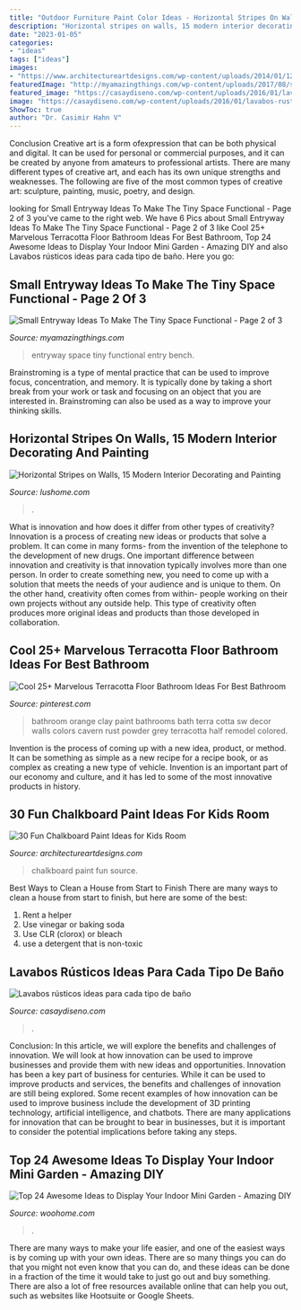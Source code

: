 ```yaml
---
title: "Outdoor Furniture Paint Color Ideas - Horizontal Stripes On Walls, 15 Modern Interior Decorating And Painting"
description: "Horizontal stripes on walls, 15 modern interior decorating and painting"
date: "2023-01-05"
categories:
- "ideas"
tags: ["ideas"]
images:
- "https://www.architectureartdesigns.com/wp-content/uploads/2014/01/1215.jpg"
featuredImage: "http://myamazingthings.com/wp-content/uploads/2017/08/small-entryway-6.jpg"
featured_image: "https://casaydiseno.com/wp-content/uploads/2016/01/lavabos-rusticos-banos-pared-madera-roja1.jpg"
image: "https://casaydiseno.com/wp-content/uploads/2016/01/lavabos-rusticos-banos-pared-madera-roja1.jpg"
ShowToc: true
author: "Dr. Casimir Hahn V"
---
```



Conclusion
Creative art is a form ofexpression that can be both physical and digital. It can be used for personal or commercial purposes, and it can be created by anyone from amateurs to professional artists. There are many different types of creative art, and each has its own unique strengths and weaknesses. The following are five of the most common types of creative art: sculpture, painting, music, poetry, and design.

	

		
looking for Small Entryway Ideas To Make The Tiny Space Functional - Page 2 of 3 you've came to the right web. We have 6 Pics about Small Entryway Ideas To Make The Tiny Space Functional - Page 2 of 3 like Cool 25+ Marvelous Terracotta Floor Bathroom Ideas For Best Bathroom, Top 24 Awesome Ideas to Display Your Indoor Mini Garden - Amazing DIY and also Lavabos rústicos ideas para cada tipo de baño. Here you go:
		
    
## Small Entryway Ideas To Make The Tiny Space Functional - Page 2 Of 3

<img loading=lazy src="http://myamazingthings.com/wp-content/uploads/2017/08/small-entryway-6.jpg" onerror="this.onerror=null;this.src='https://tse1.mm.bing.net/th?id=OIP.VWvmGPcp_cC1XxhQpzYFqgHaLH&amp;pid=15.1';" alt="Small Entryway Ideas To Make The Tiny Space Functional - Page 2 of 3">

_Source: myamazingthings.com_

>entryway space tiny functional entry bench. 

	

Brainstroming is a type of mental practice that can be used to improve focus, concentration, and memory. It is typically done by taking a short break from your work or task and focusing on an object that you are interested in. Brainstroming can also be used as a way to improve your thinking skills.

    
## Horizontal Stripes On Walls, 15 Modern Interior Decorating And Painting

<img loading=lazy src="https://www.lushome.com/wp-content/uploads/2012/01/striped-walls-interior-decorating-painting-ideas-4.jpg" onerror="this.onerror=null;this.src='https://tse2.mm.bing.net/th?id=OIP.bpV1-fIbOwwotf9iLaXL1AAAAA&amp;pid=15.1';" alt="Horizontal Stripes on Walls, 15 Modern Interior Decorating and Painting">

_Source: lushome.com_

>. 

	

What is innovation and how does it differ from other types of creativity?
Innovation is a process of creating new ideas or products that solve a problem. It can come in many forms- from the invention of the telephone to the development of new drugs. 
One important difference between innovation and creativity is that innovation typically involves more than one person. In order to create something new, you need to come up with a solution that meets the needs of your audience and is unique to them. On the other hand, creativity often comes from within- people working on their own projects without any outside help. This type of creativity often produces more original ideas and products than those developed in collaboration.

    
## Cool 25+ Marvelous Terracotta Floor Bathroom Ideas For Best Bathroom

<img loading=lazy src="https://i.pinimg.com/736x/ed/7e/cc/ed7eccf058ab66a976145b4ce60eb828.jpg" onerror="this.onerror=null;this.src='https://tse2.mm.bing.net/th?id=OIP.xheeOdvxHIDGtg0XD8ukqAHaLM&amp;pid=15.1';" alt="Cool 25+ Marvelous Terracotta Floor Bathroom Ideas For Best Bathroom">

_Source: pinterest.com_

>bathroom orange clay paint bathrooms bath terra cotta sw decor walls colors cavern rust powder grey terracotta half remodel colored. 

	

Invention is the process of coming up with a new idea, product, or method. It can be something as simple as a new recipe for a recipe book, or as complex as creating a new type of vehicle. Invention is an important part of our economy and culture, and it has led to some of the most innovative products in history.

    
## 30 Fun Chalkboard Paint Ideas For Kids Room

<img loading=lazy src="https://www.architectureartdesigns.com/wp-content/uploads/2014/01/1215.jpg" onerror="this.onerror=null;this.src='https://tse4.mm.bing.net/th?id=OIP.bwPn8-ekeD9u131U1mEofAAAAA&amp;pid=15.1';" alt="30 Fun Chalkboard Paint Ideas for Kids Room">

_Source: architectureartdesigns.com_

>chalkboard paint fun source. 

	

Best Ways to Clean a House from Start to Finish
There are many ways to clean a house from start to finish, but here are some of the best: 
1. Rent a helper 
2. Use vinegar or baking soda 
3. Use CLR (clorox) or bleach 
4. use a detergent that is non-toxic 

    
## Lavabos Rústicos Ideas Para Cada Tipo De Baño

<img loading=lazy src="https://casaydiseno.com/wp-content/uploads/2016/01/lavabos-rusticos-banos-pared-madera-roja1.jpg" onerror="this.onerror=null;this.src='https://tse1.mm.bing.net/th?id=OIP.Ykxx390qp38iJWN-1i6YqQHaLH&amp;pid=15.1';" alt="Lavabos rústicos ideas para cada tipo de baño">

_Source: casaydiseno.com_

>. 

	

Conclusion: In this article, we will explore the benefits and challenges of innovation. We will look at how innovation can be used to improve businesses and provide them with new ideas and opportunities.
Innovation has been a key part of business for centuries. While it can be used to improve products and services, the benefits and challenges of innovation are still being explored. Some recent examples of how innovation can be used to improve business include the development of 3D printing technology, artificial intelligence, and chatbots. There are many applications for innovation that can be brought to bear in businesses, but it is important to consider the potential implications before taking any steps.

    
## Top 24 Awesome Ideas To Display Your Indoor Mini Garden - Amazing DIY

<img loading=lazy src="https://www.woohome.com/wp-content/uploads/2016/04/indoor-garden-projects-13.jpg" onerror="this.onerror=null;this.src='https://tse2.mm.bing.net/th?id=OIP.Ki_UXHZ1V1w7he8dPZSgBAHaLH&amp;pid=15.1';" alt="Top 24 Awesome Ideas to Display Your Indoor Mini Garden - Amazing DIY">

_Source: woohome.com_

>. 

	

There are many ways to make your life easier, and one of the easiest ways is by coming up with your own ideas. There are so many things you can do that you might not even know that you can do, and these ideas can be done in a fraction of the time it would take to just go out and buy something. There are also a lot of free resources available online that can help you out, such as websites like Hootsuite or Google Sheets.

